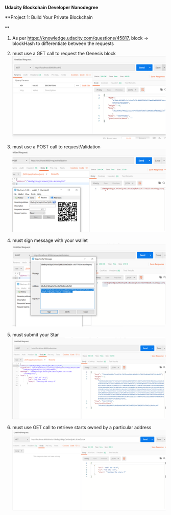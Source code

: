 **Udacity Blockchain Developer Nanodegree**

**Project 1: Build Your Private Blockchain\
\
**

1.  As per <https://knowledge.udacity.com/questions/45817>, block -\>
    blockHash to differentiate between the requests

2.  must use a GET call to request the Genesis block\
    ![](media/image1.png)

3.  must use a POST call to requestValidation\
    ![](media/image4.png)
4.  must sign message with your wallet\
    ![](media/image3.png)
5.  must submit your Star\
    ![](media/image5.png)
6.  must use GET call to retrieve starts owned by a particular address\
    ![](media/image6.png)
